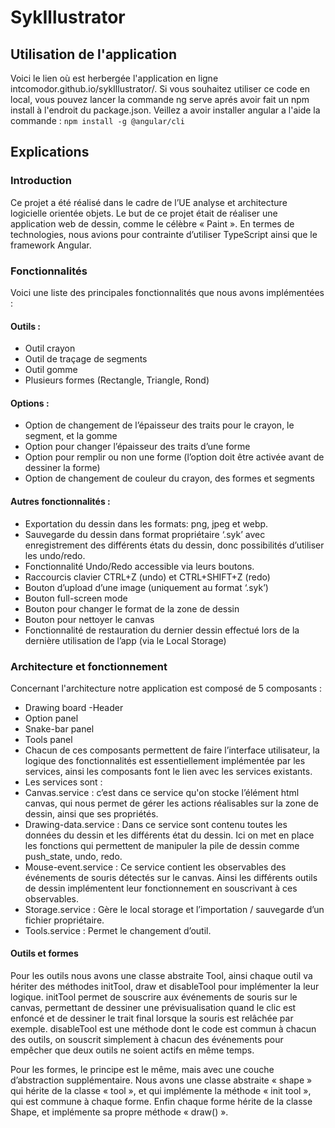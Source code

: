 # SykIllustrator

## Utilisation de l'application
Voici le lien où est herbergée l'application en ligne intcomodor.github.io/sykIllustrator/.
Si vous souhaitez utiliser ce code en local, vous pouvez lancer la commande ng serve aprés avoir fait un npm install à l'endroit du package.json.
Veillez a avoir installer angular a l'aide la commande : `npm install -g @angular/cli`


## Explications 

### Introduction
Ce projet a été réalisé dans le cadre de l’UE analyse et architecture logicielle orientée objets. Le but de ce projet était de réaliser une application web de dessin, comme le célèbre « Paint ». En termes de technologies, nous avions pour contrainte d’utiliser TypeScript ainsi que le framework Angular.

### Fonctionnalités
Voici une liste des principales fonctionnalités que nous avons implémentées : 

#### Outils :
- Outil crayon
- Outil de traçage de segments
- Outil gomme
- Plusieurs formes (Rectangle, Triangle, Rond)

#### Options : 
- Option de changement de l’épaisseur des traits pour le crayon, le segment, et la gomme
- Option pour changer l’épaisseur des traits d’une forme
- Option pour remplir ou non une forme (l’option doit être activée avant de dessiner la forme)
- Option de changement de couleur du crayon, des formes et segments 

#### Autres fonctionnalités : 
- Exportation du dessin dans les formats: png, jpeg et webp.
- Sauvegarde du dessin dans format propriétaire ‘.syk’ avec enregistrement des différents états du dessin, donc possibilités d’utiliser les undo/redo.
- Fonctionnalité Undo/Redo accessible via leurs boutons.
- Raccourcis clavier CTRL+Z (undo) et CTRL+SHIFT+Z (redo)
- Bouton d’upload d’une image (uniquement au format ‘.syk’)
- Bouton full-screen mode
- Bouton pour changer le format de la zone de dessin
- Bouton pour nettoyer le canvas
- Fonctionnalité de restauration du dernier dessin effectué lors de la dernière utilisation de l’app (via le Local Storage)

### Architecture et fonctionnement

Concernant l'architecture notre application est composé de 5 composants : 
- Drawing board 
 -Header
- Option panel
- Snake-bar panel
- Tools panel
- Chacun de ces composants permettent de faire l’interface utilisateur, la logique des fonctionnalités est essentiellement implémentée par les services, ainsi les composants font le lien avec les services existants.
- Les services sont : 
- Canvas.service : c’est dans ce service qu'on stocke l’élément html canvas, qui nous permet de gérer les actions réalisables sur la zone de dessin, ainsi que ses propriétés.
- Drawing-data.service : Dans ce service sont contenu toutes les données du dessin et les différents état du dessin. Ici on met en place les fonctions qui permettent de manipuler la pile de dessin comme push_state, undo, redo.
- Mouse-event.service : Ce service contient les observables des événements de souris détectés sur le canvas. Ainsi les différents outils de dessin implémentent leur fonctionnement en souscrivant à ces observables.
- Storage.service : Gère le local storage et l’importation / sauvegarde d’un fichier propriétaire. 
- Tools.service : Permet le changement d’outil.

 #### Outils et formes

Pour les outils nous avons une classe abstraite Tool, ainsi chaque outil va hériter des méthodes initTool, draw et disableTool pour implémenter la leur logique.
initTool permet de souscrire aux événements de souris sur le canvas, permettant de dessiner une prévisualisation quand le clic est enfoncé et de dessiner le trait final lorsque la souris est relâchée par exemple.
disableTool est une méthode dont le code est commun à chacun des outils, on souscrit simplement à chacun des événements pour empêcher que deux outils ne soient actifs en même temps.

Pour les formes, le principe est le même, mais avec une couche d’abstraction supplémentaire. Nous avons une classe abstraite « shape » qui hérite de la classe « tool », et qui implémente la méthode « init tool », qui est commune à chaque forme. Enfin chaque forme hérite de la classe Shape, et implémente sa propre méthode « draw() ».

